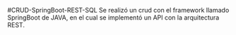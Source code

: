 #CRUD-SpringBoot-REST-SQL
Se realizó un crud con el framework llamado SpringBoot de JAVA, en el cual se implementó un API con la arquitectura REST.
